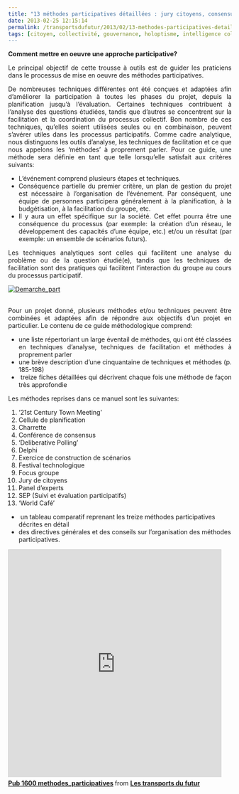 ```yaml
---
title: "13 méthodes participatives détaillées : jury citoyens, consensus, panel expert, focus group, Delphi, scénarios, World Café ..."
date: 2013-02-25 12:15:14
permalink: /transportsdufutur/2013/02/13-methodes-participatives-detaillees-jury-citoyens-consensus-panel-expert-focus-group-delphi-scenar.html
tags: [citoyen, collectivité, gouvernance, holoptisme, intelligence collective, lien social, marketing, marketing individualisé, pensée complexe, Plateforme d'idées, transparence]
---
```


<p style="text-align: justify;"><strong>Comment mettre en oeuvre une approche participative?</strong></p> <p style="text-align: justify;">Le principal objectif de cette trousse à outils est de guider les praticiens dans le processus de mise en oeuvre des méthodes participatives.</p> <p style="text-align: justify;">De nombreuses techniques différentes ont été conçues et adaptées afin d’améliorer la participation à toutes les phases du projet, depuis la planification jusqu’à l’évaluation. Certaines techniques contribuent à l’analyse des questions étudiées, tandis que d’autres se concentrent sur la facilitation et la coordination du processus collectif. Bon nombre de ces techniques, qu’elles soient utilisées seules ou en combinaison, peuvent s’avérer utiles dans les processus participatifs. Comme cadre analytique, nous distinguons les outils d’analyse, les techniques de facilitation et ce que nous appelons les ‘méthodes’ à proprement parler. Pour ce guide, une méthode sera définie en tant que telle lorsqu’elle satisfait aux critères suivants:</p> <ul style="text-align: justify;"> <li>L’événement comprend plusieurs étapes et techniques.</li> <li>Conséquence partielle du premier critère, un plan de gestion du projet est nécessaire à l’organisation de l’événement. Par conséquent, une équipe de personnes participera généralement à la planification, à la budgétisation, à la facilitation du groupe, etc.</li> <li>Il y aura un effet spécifique sur la société. Cet effet pourra être une conséquence du processus (par exemple: la création d’un réseau, le développement des capacités d’une équipe, etc.) et/ou un résultat (par exemple: un ensemble de scénarios futurs).</li> </ul> <p style="text-align: justify;">Les techniques analytiques sont celles qui facilitent une analyse du problème ou de la question étudié(e), tandis que les techniques de facilitation sont des pratiques qui facilitent l’interaction du groupe au cours du processus participatif. </p> <p style="text-align: justify;"> <a class="asset-img-link" href="https://gabrielplassat.github.io/transportsdufutur/wp-content/uploads/sites/6/old/6a0120a66d2ad4970b017d4144aa68970c-pi.jpg"><img rel="lightbox[]" alt="Demarche_part" class="asset  asset-image at-xid-6a0120a66d2ad4970b017d4144aa68970c" src="/wp-content/uploads/sites/6/old/6a0120a66d2ad4970b017d4144aa68970c-500wi.jpg" style="margin-right: auto; margin-left: auto; display: block;" title="Demarche_part" /></a><br /> </p>  <!--more-->   <p style="text-align: justify;">Pour un projet donné, plusieurs méthodes et/ou techniques peuvent être combinées et adaptées afin de répondre aux objectifs d’un projet en particulier. Le contenu de ce guide méthodologique comprend:</p> <ul style="text-align: justify;"> <li>une liste répertoriant un large éventail de méthodes, qui ont été classées en techniques d’analyse, techniques de facilitation et méthodes à proprement parler</li> <li>une brève description d’une cinquantaine de techniques et méthodes (p. 185-198)</li> <li> treize fiches détaillées qui décrivent chaque fois une méthode de façon très approfondie</li> </ul> <p style="text-align: justify;">Les méthodes reprises dans ce manuel sont les suivantes:</p> <ol style="text-align: justify;"> <li>‘21st Century Town Meeting’</li> <li>Cellule de planification</li> <li>Charrette</li> <li>Conférence de consensus</li> <li>‘Deliberative Polling’</li> <li>Delphi</li> <li>Exercice de construction de scénarios</li> <li>Festival technologique</li> <li>Focus groupe</li> <li>Jury de citoyens</li> <li>Panel d’experts</li> <li>SEP (Suivi et évaluation participatifs)</li> <li>‘World Café’</li> </ol> <ul> <li> un tableau comparatif reprenant les treize méthodes participatives décrites en détail</li> <li>des directives générales et des conseils sur l’organisation des méthodes participatives.</li> </ul> <iframe frameborder="0" height="511" marginheight="0" marginwidth="0" scrolling="no" src="http://fr.slideshare.net/slideshow/embed_code/16750036" style="border: 1px solid #CCC; border-width: 1px 1px 0; margin-bottom: 5px;" width="479"> </iframe> <div style="margin-bottom: 5px;"> <strong> <a href="http://fr.slideshare.net/transportsdufutur/pub-1600-methodesparticipatives" target="_blank" title="Pub 1600 methodes_participatives">Pub 1600 methodes_participatives</a> </strong> from <strong><a href="http://fr.slideshare.net/transportsdufutur" target="_blank">Les transports du futur</a></strong> </div>
